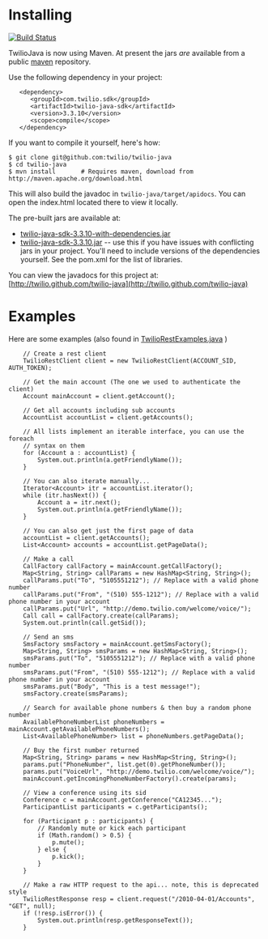 # Installing 

[![Build Status](https://secure.travis-ci.org/twilio/twilio-java.png?branch=master)](http://travis-ci.org/twilio/twilio-java)

TwilioJava is now using Maven.  At present the jars *are* available from a public [maven](http://maven.apache.org/download.html) repository. 

Use the following dependency in your project:

       <dependency>
          <groupId>com.twilio.sdk</groupId>
          <artifactId>twilio-java-sdk</artifactId>
          <version>3.3.10</version>
          <scope>compile</scope>
       </dependency>

If you want to compile it yourself, here's how:

    $ git clone git@github.com:twilio/twilio-java
    $ cd twilio-java 
    $ mvn install       # Requires maven, download from http://maven.apache.org/download.html

This will also build the javadoc in `twilio-java/target/apidocs`. You can open the
index.html located there to view it locally.

The pre-built jars are available at: 

*   [twilio-java-sdk-3.3.10-with-dependencies.jar](http://search.maven.org/remotecontent?filepath=com/twilio/sdk/twilio-java-sdk/3.3.9/twilio-java-sdk-3.3.9-jar-with-dependencies.jar)
*   [twilio-java-sdk-3.3.10.jar](http://search.maven.org/remotecontent?filepath=com/twilio/sdk/twilio-java-sdk/3.3.9/twilio-java-sdk-3.3.9.jar) -- use this if you have issues with conflicting jars in your project.  You'll need to include versions of the dependencies yourself.  See the pom.xml for the list of libraries.

You can view the javadocs for this project at:
[http://twilio.github.com/twilio-java](http://twilio.github.com/twilio-java)

# Examples

Here are some examples (also found in [TwilioRestExamples.java](https://github.com/twilio/twilio-java/blob/master/src/main/java/com/twilio/sdk/examples/RestExamples.java) ) 

```
    // Create a rest client
    TwilioRestClient client = new TwilioRestClient(ACCOUNT_SID, AUTH_TOKEN);

    // Get the main account (The one we used to authenticate the client)
    Account mainAccount = client.getAccount();

    // Get all accounts including sub accounts
    AccountList accountList = client.getAccounts();

    // All lists implement an iterable interface, you can use the foreach
    // syntax on them
    for (Account a : accountList) {
        System.out.println(a.getFriendlyName());
    }

    // You can also iterate manually...
    Iterator<Account> itr = accountList.iterator();
    while (itr.hasNext()) {
        Account a = itr.next();
        System.out.println(a.getFriendlyName());
    }

    // You can also get just the first page of data
    accountList = client.getAccounts();
    List<Account> accounts = accountList.getPageData();

    // Make a call
    CallFactory callFactory = mainAccount.getCallFactory();
    Map<String, String> callParams = new HashMap<String, String>();
    callParams.put("To", "5105551212"); // Replace with a valid phone number
    callParams.put("From", "(510) 555-1212"); // Replace with a valid phone number in your account
    callParams.put("Url", "http://demo.twilio.com/welcome/voice/");
    Call call = callFactory.create(callParams);
    System.out.println(call.getSid());

    // Send an sms
    SmsFactory smsFactory = mainAccount.getSmsFactory();
    Map<String, String> smsParams = new HashMap<String, String>();
    smsParams.put("To", "5105551212"); // Replace with a valid phone number
    smsParams.put("From", "(510) 555-1212"); // Replace with a valid phone number in your account
    smsParams.put("Body", "This is a test message!");
    smsFactory.create(smsParams);

    // Search for available phone numbers & then buy a random phone number
    AvailablePhoneNumberList phoneNumbers = mainAccount.getAvailablePhoneNumbers();
    List<AvailablePhoneNumber> list = phoneNumbers.getPageData();

    // Buy the first number returned
    Map<String, String> params = new HashMap<String, String>();
    params.put("PhoneNumber", list.get(0).getPhoneNumber());
    params.put("VoiceUrl", "http://demo.twilio.com/welcome/voice/");
    mainAccount.getIncomingPhoneNumberFactory().create(params);

    // View a conference using its sid
    Conference c = mainAccount.getConference("CA12345...");
    ParticipantList participants = c.getParticipants();

    for (Participant p : participants) {
        // Randomly mute or kick each participant
        if (Math.random() > 0.5) {
            p.mute();
        } else {
            p.kick();
        }
    }

    // Make a raw HTTP request to the api... note, this is deprecated style
    TwilioRestResponse resp = client.request("/2010-04-01/Accounts", "GET", null);
    if (!resp.isError()) {
        System.out.println(resp.getResponseText());
    }
```
